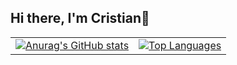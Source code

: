 ## Hi there, I'm Cristian👋

<table style="border-collapse: collapse; width: 100%;">
  <tr>
    <td style="border: none;">
      <a href="https://github.com/anuraghazra/github-readme-stats">
        <img src="https://github-readme-stats.vercel.app/api?username=cristian7b&count_private=true&show_icons=true&theme=dark&bg_color=5558e6&icon_color=F4B942&title_color=FBFBF2&hide_border=true&text_color=CFD2CD" alt="Anurag's GitHub stats"/>
      </a>
    </td>
    <td style="border: none;">
      <a href="https://github.com/anuraghazra/github-readme-stats">
        <img src="https://github-readme-stats.vercel.app/api/top-langs/?username=cristian7b&layout=compact&hide=C++&bg_color=5558e6&title_color=FBFBF2&text_color=FBFBF2&hide_border=true" alt="Top Languages"/>
      </a>
    </td>
  </tr>
</table>


<!--
**Cristian7B/Cristian7B** is a ✨ _special_ ✨ repository because its `README.md` (this file) appears on your GitHub profile.

Here are some ideas to get you started:

- 🔭 I’m currently working on ...
- 🌱 I’m currently learning ...
- 👯 I’m looking to collaborate on ...
- 🤔 I’m looking for help with ...
- 💬 Ask me about ...
- 📫 How to reach me: ...
- 😄 Pronouns: ...
- ⚡ Fun fact: ...
-->
